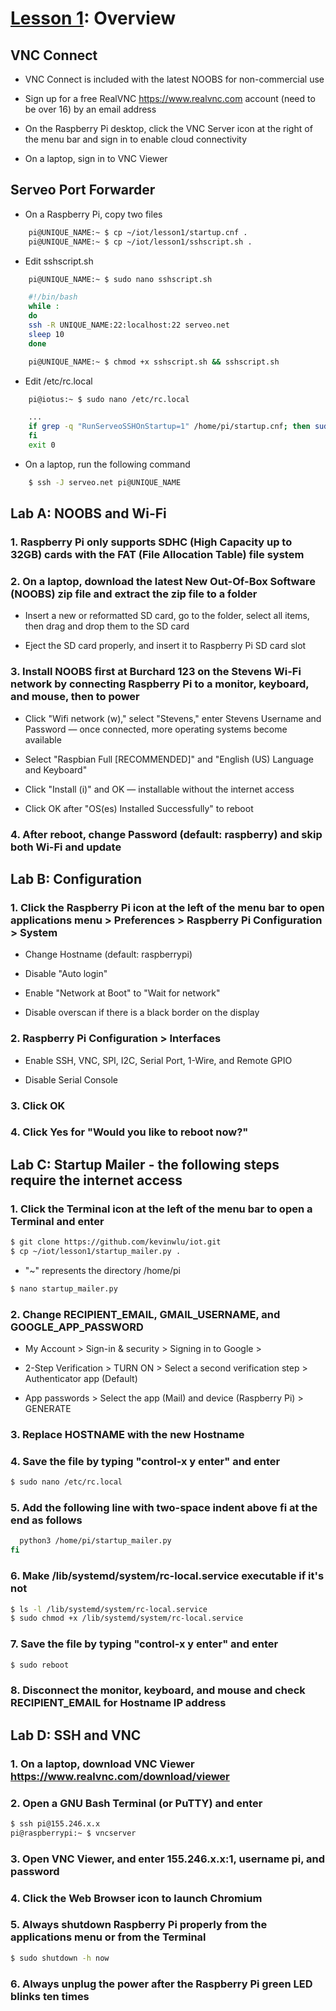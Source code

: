 # <a href="https://goo.gl/4aXo9L">Lesson 1</a>: Overview

## VNC Connect

* VNC Connect is included with the latest NOOBS for non-commercial use

* Sign up for a free RealVNC https://www.realvnc.com account (need to be over 16) by an email address

* On the Raspberry Pi desktop, click the VNC Server icon at the right of the menu bar and sign in to enable cloud connectivity

* On a laptop, sign in to VNC Viewer

## Serveo Port Forwarder

* On a Raspberry Pi, copy two files
```sh
    pi@UNIQUE_NAME:~ $ cp ~/iot/lesson1/startup.cnf .
    pi@UNIQUE_NAME:~ $ cp ~/iot/lesson1/sshscript.sh .
```
* Edit sshscript.sh
```sh
    pi@UNIQUE_NAME:~ $ sudo nano sshscript.sh
```
```sh
    #!/bin/bash   
    while :   
    do   
    ssh -R UNIQUE_NAME:22:localhost:22 serveo.net   
    sleep 10  
    done
```
```sh
    pi@UNIQUE_NAME:~ $ chmod +x sshscript.sh && sshscript.sh
```
* Edit /etc/rc.local
```sh
    pi@iotus:~ $ sudo nano /etc/rc.local
```
```sh
    ...
    if grep -q "RunServeoSSHOnStartup=1" /home/pi/startup.cnf; then sudo /home/pi/sshscript.sh &  
    fi 
    exit 0
```
* On a laptop, run the following command
```sh
    $ ssh -J serveo.net pi@UNIQUE_NAME
```
## Lab A: NOOBS and Wi-Fi

### 1. Raspberry Pi only supports SDHC (High Capacity up to 32GB) cards with the FAT (File Allocation Table) file system

### 2. On a laptop, download the latest New Out-Of-Box Software (NOOBS) zip file and extract the zip file to a folder

* Insert a new or reformatted SD card, go to the folder, select all items, then drag and drop them to the SD card

* Eject the SD card properly, and insert it to Raspberry Pi SD card slot

### 3. Install NOOBS first at Burchard 123 on the Stevens Wi-Fi network by connecting Raspberry Pi to a monitor, keyboard, and mouse, then to power

* Click "Wifi network (w)," select "Stevens," enter Stevens Username and Password — once connected, more operating systems become available

* Select "Raspbian Full [RECOMMENDED]" and "English (US) Language and Keyboard"

* Click "Install (i)" and OK — installable without the internet access

* Click OK after "OS(es) Installed Successfully" to reboot

### 4. After reboot, change Password (default: raspberry) and skip both Wi-Fi and update

## Lab B: Configuration

### 1. Click the Raspberry Pi icon at the left of the menu bar to open applications menu > Preferences > Raspberry Pi Configuration > System

* Change Hostname (default: raspberrypi)

* Disable "Auto login" 

* Enable "Network at Boot" to "Wait for network"

* Disable overscan if there is a black border on the display

### 2. Raspberry Pi Configuration > Interfaces

* Enable SSH, VNC, SPI, I2C, Serial Port, 1-Wire, and Remote GPIO

* Disable Serial Console

### 3. Click OK

### 4. Click Yes for "Would you like to reboot now?"

## Lab C: Startup Mailer - the following steps require the internet access

### 1. Click the Terminal icon at the left of the menu bar to open a Terminal and enter 

```sh
$ git clone https://github.com/kevinwlu/iot.git
$ cp ~/iot/lesson1/startup_mailer.py .
```
* "~" represents the directory /home/pi
```sh
$ nano startup_mailer.py
```
### 2. Change RECIPIENT_EMAIL, GMAIL_USERNAME, and GOOGLE_APP_PASSWORD

* My Account > Sign-in & security > Signing in to Google > 

* 2-Step Verification > TURN ON > Select a second verification step > Authenticator app (Default)

* App passwords > Select the app (Mail) and device (Raspberry Pi) > GENERATE

### 3. Replace HOSTNAME with the new Hostname

### 4. Save the file by typing "control-x y enter" and enter
```sh
$ sudo nano /etc/rc.local
```
### 5. Add the following line with two-space indent above fi at the end as follows
```sh
  python3 /home/pi/startup_mailer.py
fi
```
### 6. Make /lib/systemd/system/rc-local.service executable if it's not
```sh
$ ls -l /lib/systemd/system/rc-local.service
$ sudo chmod +x /lib/systemd/system/rc-local.service
```
### 7. Save the file by typing "control-x y enter" and enter
```sh
$ sudo reboot
```
### 8. Disconnect the monitor, keyboard, and mouse and check RECIPIENT_EMAIL for Hostname IP address

## Lab D: SSH and VNC

### 1. On a laptop, download VNC Viewer https://www.realvnc.com/download/viewer

### 2. Open a GNU Bash Terminal (or PuTTY) and enter
```sh
$ ssh pi@155.246.x.x
pi@raspberrypi:~ $ vncserver
```
### 3. Open VNC Viewer, and enter 155.246.x.x:1, username pi, and password

### 4. Click the Web Browser icon to launch Chromium

### 5. Always shutdown Raspberry Pi properly from the applications menu or from the Terminal
```sh
$ sudo shutdown -h now
```
### 6. Always unplug the power after the Raspberry Pi green LED blinks ten times
